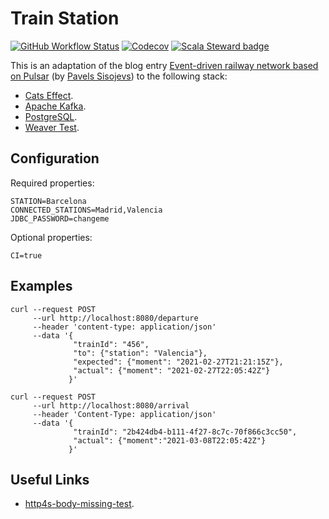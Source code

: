 # Train Station
[![GitHub Workflow Status](https://img.shields.io/github/workflow/status/etorres/train-station/CI)](https://github.com/etorres/train-station/actions?query=workflow%3A%22CI%22)
[![Codecov](https://img.shields.io/codecov/c/github/etorres/train-station?logo=codecov)](https://codecov.io/gh/etorres/train-station)
[![Scala Steward badge](https://img.shields.io/badge/Scala_Steward-helping-blue.svg?style=flat&logo=data:image/png;base64,iVBORw0KGgoAAAANSUhEUgAAAA4AAAAQCAMAAAARSr4IAAAAVFBMVEUAAACHjojlOy5NWlrKzcYRKjGFjIbp293YycuLa3pYY2LSqql4f3pCUFTgSjNodYRmcXUsPD/NTTbjRS+2jomhgnzNc223cGvZS0HaSD0XLjbaSjElhIr+AAAAAXRSTlMAQObYZgAAAHlJREFUCNdNyosOwyAIhWHAQS1Vt7a77/3fcxxdmv0xwmckutAR1nkm4ggbyEcg/wWmlGLDAA3oL50xi6fk5ffZ3E2E3QfZDCcCN2YtbEWZt+Drc6u6rlqv7Uk0LdKqqr5rk2UCRXOk0vmQKGfc94nOJyQjouF9H/wCc9gECEYfONoAAAAASUVORK5CYII=)](https://scala-steward.org)

This is an adaptation of the blog entry [Event-driven railway network based on Pulsar](https://scala.monster/train-station/) (by [Pavels Sisojevs](https://github.com/psisoyev)) to the following stack:
* [Cats Effect](https://typelevel.org/cats-effect/).
* [Apache Kafka](https://kafka.apache.org/).
* [PostgreSQL](https://www.postgresql.org/).
* [Weaver Test](https://disneystreaming.github.io/weaver-test/).

## Configuration

Required properties:
```properties
STATION=Barcelona
CONNECTED_STATIONS=Madrid,Valencia
JDBC_PASSWORD=changeme
```

Optional properties:
```properties
CI=true
```

## Examples

```commandline
curl --request POST 
     --url http://localhost:8080/departure 
     --header 'content-type: application/json' 
     --data '{
              "trainId": "456", 
              "to": {"station": "Valencia"}, 
              "expected": {"moment": "2021-02-27T21:21:15Z"}, 
              "actual": {"moment": "2021-02-27T22:05:42Z"}
             }'
```

```commandline
curl --request POST 
     --url http://localhost:8080/arrival 
     --header 'Content-Type: application/json' 
     --data '{
              "trainId": "2b424db4-b111-4f27-8c7c-70f866c3cc50",
              "actual": {"moment":"2021-03-08T22:05:42Z"}
             }'
```

## Useful Links
* [http4s-body-missing-test](https://github.com/bastewart/http4s-body-missing-test).
